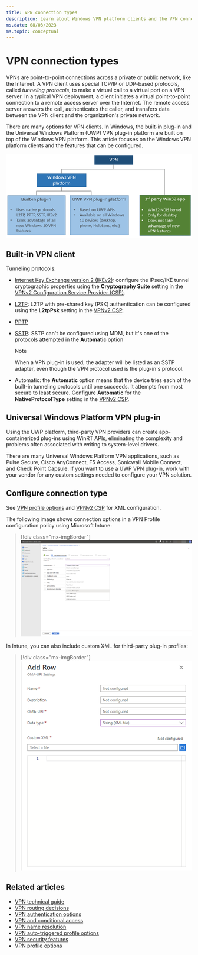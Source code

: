 ```yaml
---
title: VPN connection types
description: Learn about Windows VPN platform clients and the VPN connection-type features that can be configured.
ms.date: 08/03/2023
ms.topic: conceptual
---
```


# VPN connection types

VPNs are point-to-point connections across a private or public network, like the Internet. A VPN client uses special TCP/IP or UDP-based protocols, called *tunneling protocols*, to make a virtual call to a virtual port on a VPN server. In a typical VPN deployment, a client initiates a virtual point-to-point connection to a remote access server over the Internet. The remote access server answers the call, authenticates the caller, and transfers data between the VPN client and the organization's private network.

There are many options for VPN clients. In Windows, the built-in plug-in and the Universal Windows Platform (UWP) VPN plug-in platform are built on top of the Windows VPN platform. This article focuses on the Windows VPN platform clients and the features that can be configured.

![VPN connection types.](images/vpn-connection.png)

## Built-in VPN client

Tunneling protocols:

- [Internet Key Exchange version 2 (IKEv2)](/previous-versions/windows/it-pro/windows-server-2008-R2-and-2008/ff687731(v=ws.10)): configure the IPsec/IKE tunnel cryptographic properties using the **Cryptography Suite** setting in the [VPNv2 Configuration Service Provider (CSP)](/windows/client-management/mdm/vpnv2-csp).
- [L2TP](/previous-versions/windows/it-pro/windows-server-2008-R2-and-2008/ff687761(v=ws.10)): L2TP with pre-shared key (PSK) authentication can be configured using the **L2tpPsk** setting in the [VPNv2 CSP](/windows/client-management/mdm/vpnv2-csp).
- [PPTP](/previous-versions/windows/it-pro/windows-server-2008-R2-and-2008/ff687676(v=ws.10))
- [SSTP](/previous-versions/windows/it-pro/windows-server-2008-R2-and-2008/ff687819(v=ws.10)): SSTP can't be configured using MDM, but it's one of the protocols attempted in the **Automatic** option
    > [!NOTE]
    > When a VPN plug-in is used, the adapter will be listed as an SSTP adapter, even though the VPN protocol used is the plug-in's protocol.

- Automatic: the **Automatic** option means that the device tries each of the built-in tunneling protocols until one succeeds. It attempts from most secure to least secure. Configure **Automatic** for the **NativeProtocolType** setting in the [VPNv2 CSP](/windows/client-management/mdm/vpnv2-csp).

## Universal Windows Platform VPN plug-in

Using the UWP platform, third-party VPN providers can create app-containerized plug-ins using WinRT APIs, eliminating the complexity and problems often associated with writing to system-level drivers.

There are many Universal Windows Platform VPN applications, such as Pulse Secure, Cisco AnyConnect, F5 Access, Sonicwall Mobile Connect, and Check Point Capsule. If you want to use a UWP VPN plug-in, work with your vendor for any custom settings needed to configure your VPN solution.

## Configure connection type

See [VPN profile options](vpn-profile-options.md) and [VPNv2 CSP](/windows/client-management/mdm/vpnv2-csp) for XML configuration.

The following image shows connection options in a VPN Profile configuration policy using Microsoft Intune:

> [!div class="mx-imgBorder"]
> ![Available connection types.](images/vpn-connection-intune.png)

In Intune, you can also include custom XML for third-party plug-in profiles:

> [!div class="mx-imgBorder"]
> ![Custom XML.](images/vpn-custom-xml-intune.png)

## Related articles

- [VPN technical guide](vpn-guide.md)
- [VPN routing decisions](vpn-routing.md)
- [VPN authentication options](vpn-authentication.md)
- [VPN and conditional access](vpn-conditional-access.md)
- [VPN name resolution](vpn-name-resolution.md)
- [VPN auto-triggered profile options](vpn-auto-trigger-profile.md)
- [VPN security features](vpn-security-features.md)
- [VPN profile options](vpn-profile-options.md)
